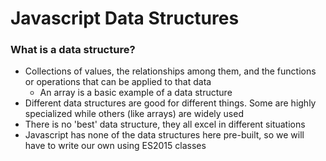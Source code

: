 # Javascript Data Structures

### What is a data structure?

- Collections of values, the relationships among them, and the functions or operations that can be applied to that data
  - An array is a basic example of a data structure
- Different data structures are good for different things. Some are highly specialized while others (like arrays) are widely used
- There is no 'best' data structure, they all excel in different situations
- Javascript has none of the data structures here pre-built, so we will have to write our own using ES2015 classes
